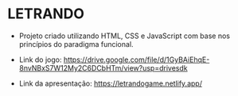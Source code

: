 # LETRANDO

- Projeto criado utilizando HTML, CSS e JavaScript com base nos princípios do paradigma funcional. 

- Link do jogo: https://drive.google.com/file/d/1GyBAiEhqE-8nvNBxS7W12My2C6DCbHTm/view?usp=drivesdk

- Link da apresentação: https://letrandogame.netlify.app/